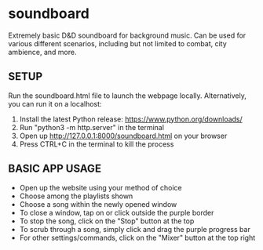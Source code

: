 # soundboard
Extremely basic D&D soundboard for background music.  Can be used for various different scenarios, including but not limited to combat, city ambience, and more.

## SETUP
Run the soundboard.html file to launch the webpage locally.
Alternatively, you can run it on a localhost:

1) Install the latest Python release: https://www.python.org/downloads/
2) Run "python3 -m http.server" in the terminal
3) Open up http://127.0.0.1:8000/soundboard.html on your browser
4) Press CTRL+C in the terminal to kill the process

## BASIC APP USAGE

- Open up the website using your method of choice
- Choose among the playlists shown
- Choose a song within the newly opened window
- To close a window, tap on or click outside the purple border
- To stop the song, click on the "Stop" button at the top
- To scrub through a song, simply click and drag the purple progress bar
- For other settings/commands, click on the "Mixer" button at the top right